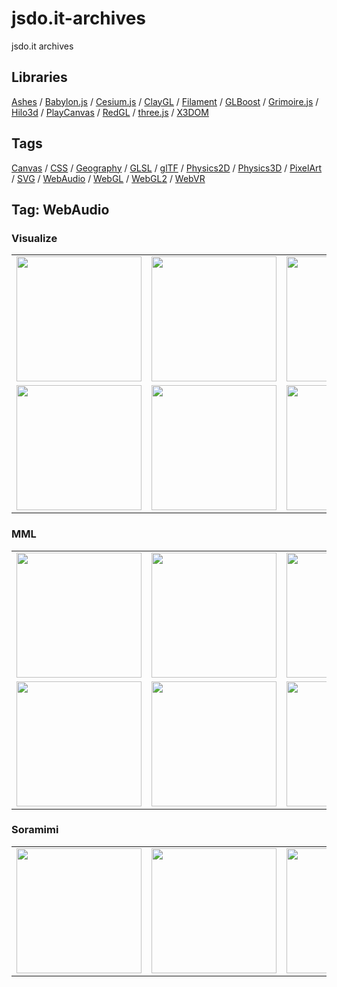 # jsdo.it-archives
jsdo.it archives

## Libraries

[Ashes](../ashes) / [Babylon.js](../babylon.js) / [Cesium.js](../cesium.js) / [ClayGL](../claygl) / [Filament](../filament) / [GLBoost](../glboost)  / [Grimoire.js](../grimoire.js) / [Hilo3d](../hilo3d) / [PlayCanvas](../playcanvas) / [RedGL](../redgl) / [three.js](../three.js) / [X3DOM](../x3dom)

## Tags

[Canvas](../canvas) / [CSS](../css) / [Geography](../geography) / [GLSL](../glsl) / [glTF](../gltf) / [Physics2D](../physics2d) / [Physics3D](../physics3d) / [PixelArt](../pixelart) / [SVG](../svg) / [WebAudio](../webaudio) / [WebGL](../webgl) / [WebGL2](../webgl2) / [WebVR](../webvr)

## Tag: WebAudio

### Visualize

<table>
<tr>
<td><a href="https://cx20.github.io/jsdo.it-archives/cx20/2m9b" title="Code Music Studio で音楽をプログラミングしてみるテスト"><img src="https://cx20.github.io/jsdo.it-archives/screenshot/2m9b.jpg" width="200" height="200"></a></td>
<td><a href="https://cx20.github.io/jsdo.it-archives/cx20/9uO9" title="Canvas で音楽のビジュアライズを試してみるテスト"><img src="https://cx20.github.io/jsdo.it-archives/screenshot/9uO9.jpg" width="200" height="200"></a></td>
<td><a href="https://cx20.github.io/jsdo.it-archives/cx20/etk3" title="Canvas で音楽のビジュアライズを試してみるテスト（その２）"><img src="https://cx20.github.io/jsdo.it-archives/screenshot/etk3.jpg" width="200" height="200"></a></td>
<td><a href="https://cx20.github.io/jsdo.it-archives/cx20/qNBt" title="Three.js で音楽のビジュアライズを試してみるテスト"><img src="https://cx20.github.io/jsdo.it-archives/screenshot/qNBt.jpg" width="200" height="200"></a></td>
</tr>
<tr>
<td><a href="https://cx20.github.io/jsdo.it-archives/cx20/vQZL" title="Three.js で音楽のビジュアライズを試してみるテスト（その２）"><img src="https://cx20.github.io/jsdo.it-archives/screenshot/vQZL.jpg" width="200" height="200"></a></td>
<td><a href="https://cx20.github.io/jsdo.it-archives/cx20/4McZ" title="Three.js で音楽のビジュアライズを試してみるテスト（その３）"><img src="https://cx20.github.io/jsdo.it-archives/screenshot/4McZ.jpg" width="200" height="200"></a></td>
<td><a href="https://cx20.github.io/jsdo.it-archives/cx20/9Rrs" title="Three.js で音楽のビジュアライズを試してみるテスト（その４）"><img src="https://cx20.github.io/jsdo.it-archives/screenshot/9Rrs.jpg" width="200" height="200"></a></td>
<td><a href="https://cx20.github.io/jsdo.it-archives/cx20/x8x6" title="音楽に合わせてドット絵を震わせてみるテスト"><img src="https://cx20.github.io/jsdo.it-archives/screenshot/x8x6.jpg" width="200" height="200"></a></td>
</tr>
</table>

### MML

<table>
<tr>
<td><a href="https://cx20.github.io/jsdo.it-archives/cx20/2V5t" title="MMLEmitter で MML を試してみるテスト で MML を試してみるテスト"><img src="https://cx20.github.io/jsdo.it-archives/screenshot/2V5t.jpg" width="200" height="200"></a></td>
<td><a href="https://cx20.github.io/jsdo.it-archives/cx20/cjUi" title="MMLEmitter で MML を試してみるテスト（その２）"><img src="https://cx20.github.io/jsdo.it-archives/screenshot/cjUi.jpg" width="200" height="200"></a></td>
<td><a href="https://cx20.github.io/jsdo.it-archives/cx20/vEZU" title="MMLEmitter で MML を試してみるテスト（その３）"><img src="https://cx20.github.io/jsdo.it-archives/screenshot/vEZU.jpg" width="200" height="200"></a></td>
<td><a href="https://cx20.github.io/jsdo.it-archives/cx20/qzUp" title="MMLEmitter で MML を試してみるテスト（その６）"><img src="https://cx20.github.io/jsdo.it-archives/screenshot/qzUp.jpg" width="200" height="200"></a></td>
</tr>
<tr>
<td><a href="https://cx20.github.io/jsdo.it-archives/cx20/dSbQ" title="Snap.svg で鍵盤を作ってみるテスト（その３）"><img src="https://cx20.github.io/jsdo.it-archives/screenshot/dSbQ.jpg" width="200" height="200"></a></td>
<td><a href="https://cx20.github.io/jsdo.it-archives/cx20/wptb" title="Snap.svg で鍵盤を作ってみるテスト（その２）"><img src="https://cx20.github.io/jsdo.it-archives/screenshot/wptb.jpg" width="200" height="200"></a></td>
<td><a href="https://cx20.github.io/jsdo.it-archives/cx20/kXFE" title="Snap.svg で鍵盤を作ってみるテスト（その４）"><img src="https://cx20.github.io/jsdo.it-archives/screenshot/kXFE.jpg" width="200" height="200"></a></td>
<td><a href="https://cx20.github.io/jsdo.it-archives/cx20/ydru" title="Three.js で鍵盤を作ってみるテスト"><img src="https://cx20.github.io/jsdo.it-archives/screenshot/ydru.jpg" width="200" height="200"></a></td>
</tr>
</table>

### Soramimi

<table>
<tr>
<td><a href="https://cx20.github.io/jsdo.it-archives/cx20/s0Et" title="speak.js テスト"><img src="https://cx20.github.io/jsdo.it-archives/screenshot/s0Et.jpg" width="200" height="200"></a></td>
<td><a href="https://cx20.github.io/jsdo.it-archives/cx20/wYpR" title="空耳メーカー for jsdo.it ver 0.04"><img src="https://cx20.github.io/jsdo.it-archives/screenshot/wYpR.jpg" width="200" height="200"></a></td>
<td><a href="https://cx20.github.io/jsdo.it-archives/cx20/mhnb" title="空耳メーカー by Clippy.js"><img src="https://cx20.github.io/jsdo.it-archives/screenshot/mhnb.jpg" width="200" height="200"></a></td>
<td><a href="https://cx20.github.io/jsdo.it-archives/cx20/kpoX" title="空耳モールス信号メーカー for jsdo.it ver 0.01"><img src="https://cx20.github.io/jsdo.it-archives/screenshot/kpoX.jpg" width="200" height="200"></a></td>
</tr>
</table>
